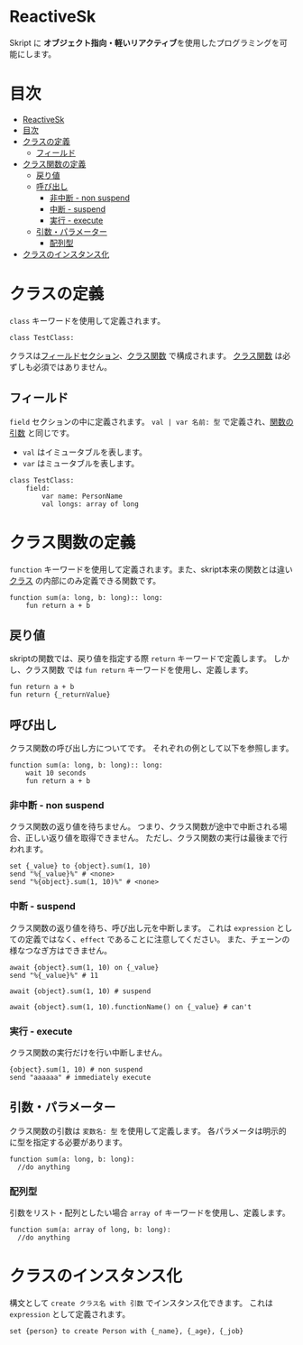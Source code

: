 # ReactiveSk
Skript に **オブジェクト指向・軽いリアクティブ**を使用したプログラミングを可能にします。

# 目次
<!-- TOC -->
* [ReactiveSk](#reactivesk)
* [目次](#目次)
* [クラスの定義](#クラスの定義)
  * [フィールド](#フィールド)
* [クラス関数の定義](#クラス関数の定義)
  * [戻り値](#戻り値)
  * [呼び出し](#呼び出し)
    * [非中断 - non suspend](#非中断---non-suspend)
    * [中断 - suspend](#中断---suspend)
    * [実行 - execute](#実行---execute)
  * [引数・パラメーター](#引数パラメーター)
    * [配列型](#配列型)
* [クラスのインスタンス化](#クラスのインスタンス化)
<!-- TOC -->

# クラスの定義
`class` キーワードを使用して定義されます。

```
class TestClass:
```

クラスは[フィールドセクション](#フィールド)、[クラス関数](#クラス関数の定義) で構成されます。
[クラス関数](#クラス関数の定義) は必ずしも必須ではありません。

## フィールド

`field` セクションの中に定義されます。
`val | var 名前: 型` で定義され、[関数の引数](#引数パラメーター) と同じです。
- `val` はイミュータブルを表します。
- `var` はミュータブルを表します。

```
class TestClass:
    field:
        var name: PersonName
        val longs: array of long
```

# クラス関数の定義
`function` キーワードを使用して定義されます。また、skript本来の関数とは違い
[クラス](#クラスの定義) の内部にのみ定義できる関数です。
```
function sum(a: long, b: long):: long:
    fun return a + b
```

## 戻り値
skriptの関数では、戻り値を指定する際 `return` キーワードで定義します。
しかし、クラス関数 では `fun return` キーワードを使用し、定義します。
```
fun return a + b
fun return {_returnValue}
```

## 呼び出し

クラス関数の呼び出し方についてです。
それぞれの例として以下を参照します。
```
function sum(a: long, b: long):: long:
    wait 10 seconds
    fun return a + b
```

### 非中断 - non suspend
クラス関数の返り値を待ちません。
つまり、クラス関数が途中で中断される場合、正しい返り値を取得できません。
ただし、クラス関数の実行は最後まで行われます。

```
set {_value} to {object}.sum(1, 10)
send "%{_value}%" # <none>
send "%{object}.sum(1, 10)%" # <none>
```

### 中断 - suspend
クラス関数の返り値を待ち、呼び出し元を中断します。
これは `expression` としての定義ではなく、`effect` であることに注意してください。
また、チェーンの様なつなぎ方はできません。
```
await {object}.sum(1, 10) on {_value}
send "%{_value}%" # 11

await {object}.sum(1, 10) # suspend

await {object}.sum(1, 10).functionName() on {_value} # can't
```

### 実行 - execute
クラス関数の実行だけを行い中断しません。

```
{object}.sum(1, 10) # non suspend
send "aaaaaa" # immediately execute
```

## 引数・パラメーター
クラス関数の引数は `変数名: 型` を使用して定義します。
各パラメータは明示的に型を指定する必要があります。

```
function sum(a: long, b: long):
  //do anything
```

### 配列型
引数をリスト・配列としたい場合 `array of` キーワードを使用し、定義します。
```
function sum(a: array of long, b: long):
  //do anything
```

# クラスのインスタンス化
構文として `create クラス名 with 引数` でインスタンス化できます。
これは `expression` として定義されます。

```
set {person} to create Person with {_name}, {_age}, {_job}
```
